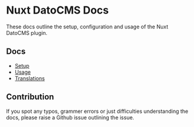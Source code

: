 # Nuxt DatoCMS Docs

These docs outline the setup, configuration and usage of the Nuxt DatoCMS plugin.

## Docs
- [Setup](setup.md)
- [Usage](usage.md)
- [Translations](translations.md)

## Contribution
If you spot any typos, grammer errors or just difficulties understanding the docs,
please raise a Github issue outlining the issue.
